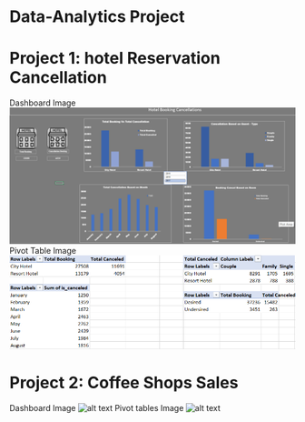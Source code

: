 # Data-Analytics Project

# Project 1: hotel Reservation Cancellation 
Dashboard Image
![alt text](image.png)
Pivot Table Image
![alt text](image-1.png)

# Project 2: Coffee Shops Sales
Dashboard Image
![alt text](image-2.png)
Pivot tables Image
![alt text](image-3.png)
